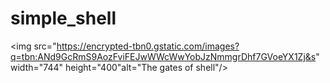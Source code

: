 # simple_shell

<img src="https://encrypted-tbn0.gstatic.com/images?q=tbn:ANd9GcRmS9AozFviFEJwWWcWwYobJzNmmgrDhf7GVoeYX1Zj&s" width="744" height="400"alt="The gates of shell"/>

